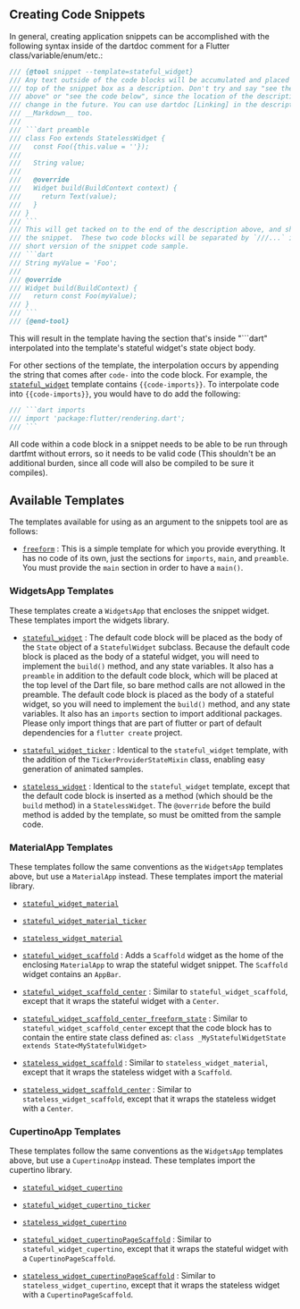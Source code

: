 ## Creating Code Snippets

In general, creating application snippets can be accomplished with the following
syntax inside of the dartdoc comment for a Flutter class/variable/enum/etc.:

```dart
/// {@tool snippet --template=stateful_widget}
/// Any text outside of the code blocks will be accumulated and placed at the
/// top of the snippet box as a description. Don't try and say "see the code
/// above" or "see the code below", since the location of the description may
/// change in the future. You can use dartdoc [Linking] in the description, and
/// __Markdown__ too.
///
/// ```dart preamble
/// class Foo extends StatelessWidget {
///   const Foo({this.value = ''});
///
///   String value;
///
///   @override
///   Widget build(BuildContext context) {
///     return Text(value);
///   }
/// }
/// ```
/// This will get tacked on to the end of the description above, and shown above
/// the snippet.  These two code blocks will be separated by `///...` in the
/// short version of the snippet code sample.
/// ```dart
/// String myValue = 'Foo';
///
/// @override
/// Widget build(BuildContext) {
///   return const Foo(myValue);
/// }
/// ```
/// {@end-tool}
```

This will result in the template having the section that's inside "```dart"
interpolated into the template's stateful widget's state object body.

For other sections of the template, the interpolation occurs by appending the string
that comes after `code-` into the code block. For example, the
[`stateful_widget`](stateful_widget.tmpl) template contains
`{{code-imports}}`. To interpolate code into `{{code-imports}}`, you would
have to do add the following:

```dart
/// ```dart imports
/// import 'package:flutter/rendering.dart';
/// ```
```

All code within a code block in a snippet needs to be able to be run through
dartfmt without errors, so it needs to be valid code (This shouldn't be an
additional burden, since all code will also be compiled to be sure it compiles).

## Available Templates

The templates available for using as an argument to the snippets tool are as
follows:

- [`freeform`](freeform.tmpl) :
  This is a simple template for which you provide everything.  It has no code of
  its own, just the sections for `imports`, `main`, and `preamble`. You must
  provide the `main` section in order to have a `main()`.
  
### WidgetsApp Templates

These templates create a `WidgetsApp` that encloses the snippet widget. These templates import
the widgets library.

- [`stateful_widget`](stateful_widget.tmpl) :
  The default code block will be placed as the body of the `State` object of a
  `StatefulWidget` subclass. Because the default code block is placed as the body
  of a stateful widget, you will need to implement the `build()` method, and any
  state variables. It also has a `preamble` in addition to the default code
  block, which will be placed at the top level of the Dart file, so bare
  method calls are not allowed in the preamble. The default code block is
  placed as the body of a stateful widget, so you will need to implement the
  `build()` method, and any state variables. It also has an `imports`
  section to import additional packages. Please only import things that are part
  of flutter or part of default dependencies for a `flutter create` project.
  
- [`stateful_widget_ticker`](stateful_widget_ticker.tmpl) : Identical to the
  `stateful_widget` template, with the addition of the `TickerProviderStateMixin`
  class, enabling easy generation of animated samples.

- [`stateless_widget`](stateless_widget.tmpl) : Identical to the
  `stateful_widget` template, except that the default code block is
  inserted as a method (which should be the `build` method) in a
  `StatelessWidget`. The `@override` before the build method is added by
  the template, so must be omitted from the sample code.

### MaterialApp Templates

These templates follow the same conventions as the `WidgetsApp` templates above, but use a
`MaterialApp` instead. These templates import the  material library.

- [`stateful_widget_material`](stateful_widget_material.tmpl)
  
- [`stateful_widget_material_ticker`](stateful_widget_material_ticker.tmpl)

- [`stateless_widget_material`](stateless_widget_material.tmpl)

- [`stateful_widget_scaffold`](stateful_widget_scaffold.tmpl) : Adds a `Scaffold` widget as the home
  of the enclosing `MaterialApp` to wrap the stateful widget snippet. The `Scaffold` widget contains
  an `AppBar`.

- [`stateful_widget_scaffold_center`](stateful_widget_scaffold_center.tmpl) : Similar to
  `stateful_widget_scaffold`, except that it wraps the stateful widget with a `Center`.

- [`stateful_widget_scaffold_center_freeform_state`](stateful_widget_scaffold_center_freeform_state.tmpl) :
  Similar to `stateful_widget_scaffold_center` except that the code block has
  to contain the entire state class defined as:
  `class _MyStatefulWidgetState extends State<MyStatefulWidget>`

- [`stateless_widget_scaffold`](stateless_widget_scaffold.tmpl) : Similar to
  `stateless_widget_material`, except that it wraps the stateless widget with a
  `Scaffold`.

- [`stateless_widget_scaffold_center`](stateless_widget_scaffold_center.tmpl) : Similar to
  `stateless_widget_scaffold`, except that it wraps the stateless widget with a `Center`.

### CupertinoApp Templates

These templates follow the same conventions as the `WidgetsApp` templates above, but use a
`CupertinoApp` instead. These templates import the  cupertino library.
  
- [`stateful_widget_cupertino`](stateful_widget_cupertino.tmpl)
  
- [`stateful_widget_cupertino_ticker`](stateful_widget_cupertino_ticker.tmpl)
  
- [`stateless_widget_cupertino`](stateless_widget_cupertino.tmpl)
  
- [`stateful_widget_cupertinoPageScaffold`](stateful_widget_cupertino_page_scaffold.tmpl) : Similar to
  `stateful_widget_cupertino`, except that it wraps the stateful widget with a
  `CupertinoPageScaffold`.
  
- [`stateless_widget_cupertinoPageScaffold`](stateless_widget_cupertino_page_scaffold.tmpl) : Similar to
  `stateless_widget_cupertino`, except that it wraps the stateless widget with a
  `CupertinoPageScaffold`.
